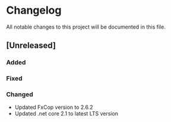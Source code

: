 ﻿# Changelog
All notable changes to this project will be documented in this file.

## [Unreleased]
### Added

### Fixed

### Changed
- Updated FxCop version to 2.6.2
- Updated .net core 2.1 to latest LTS version
